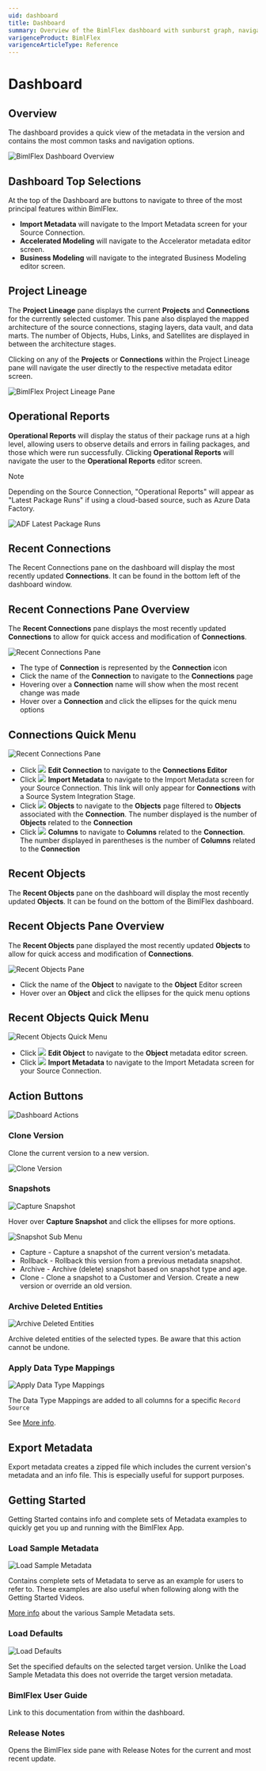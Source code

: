 ```yaml
---
uid: dashboard
title: Dashboard
summary: Overview of the BimlFlex dashboard with sunburst graph, navigation, menus, and loading data
varigenceProduct: BimlFlex
varigenceArticleType: Reference
---
```

# Dashboard

## Overview

The dashboard provides a quick view of the metadata in the version and contains the most common tasks and navigation options.

![BimlFlex Dashboard Overview](images/bfx-dashboard-new.png "BimlFlex Dashboard")

<!--
## Sunburst

The Sunburst Graph gives users a quick graphical overview of their Metadata and provides a convenient way to browse to specific tables from from the dashboard.

The default view of the Sunburst shows us concentric circles with:
1. `Integration Stages` layer in the center
1. `Connections` layer next layer out from the center
1. `Object Types` the third layer
1. `Objects` outer layer

<img
    src="images/bimlflex-app-dashboard-sunburst.png"
    class="bordered-image"
    title="Sunburst"
/>

### Sunburst Zooming and Hovering

By clicking a slice of a layer the Sunburst zooms into that slice's information.

When a user hovers over a slice of a layer the information on the right will dynamically update the show the contextual data for that slice.

In the image below the sunburst is zoomed into the Raw Data Vault `Integration Stage` and the mouse is hovering over the Hub `Object Type`.

<img
    src="images/bimlflex-app-dashboard-sunburst-hover-hub.png"
    title="Sunburst Zoom Link Hover Table"
/>

In the image below the sunburst is zoomed into the Link `Object Type` and the mouse is hovering over the LNK_Product_ProductCategory `Table`.

<img
    src="images/bimlflex-app-dashboard-sunburst-zoom-link-hover-table.png"
    class="bordered-image"
    title="Sunburst Hover Hub"
/>

By clicking in the center of the Sunburst users can zoom back out to the full Sunburst view.

### Sunburst Navigation

Users can navigate to an Entity's Editor Screen by clicking on the object slice in the Sunburst.
-->

## Dashboard Top Selections

At the top of the Dashboard are buttons to navigate to three of the most principal features within BimlFlex.

- **Import Metadata** will navigate to the Import Metadata screen for your Source Connection.  
- **Accelerated Modeling** will navigate to the Accelerator metadata editor screen.  
- **Business Modeling** will navigate to the integrated Business Modeling editor screen.

## Project Lineage

The **Project Lineage** pane displays the current **Projects** and **Connections** for the currently selected customer.
This pane also displayed the mapped architecture of the source connections, staging layers, data vault, and data marts.
The number of Objects, Hubs, Links, and Satellites are displayed in between the architecture stages.

Clicking on any of the **Projects** or **Connections** within the Project Lineage pane will navigate the user directly to the respective metadata editor screen.

![BimlFlex Project Lineage Pane](images/bfx-project-lineage-pane.png "BimlFlex Project Lineage Pane")

## Operational Reports

**Operational Reports** will display the status of their package runs at a high level, allowing users to observe details and errors in failing packages, and those which were run successfully. Clicking **Operational Reports** will navigate the user to the **Operational Reports** editor screen.

>[!NOTE]
> Depending on the Source Connection, "Operational Reports" will appear as "Latest Package Runs" if using a cloud-based source, such as Azure Data Factory.
>
> ![ADF Latest Package Runs](images/bfx-dashboard-latest-runs.png "ADF Latest Package Runs")

## Recent Connections

The Recent Connections pane on the dashboard will display the most recently updated **Connections**. It can be found in the bottom left of the dashboard window.

## Recent Connections Pane Overview

The **Recent Connections** pane displays the most recently updated **Connections** to allow for quick access and modification of **Connections**.

![Recent Connections Pane](images/dashboard-recent-connections.64527.png "Connection Pane Overview")

- The type of **Connection** is represented by the **Connection** icon
- Click the name of the **Connection** to navigate to the **Connections** page
- Hovering over a **Connection** name will show when the most recent change was made
- Hover over a **Connection** and click the ellipses for the quick menu options

## Connections Quick Menu

![Recent Connections Pane](images/dashboard-recent-connections-menu.64527.png "Connection Pane Overview")

- Click <img class="icon-inline" src="images/svg-icons/connections.svg" > **Edit Connection** to navigate to the **Connections Editor**
- Click <img class="icon-inline" src="images/svg-icons/import-metadata.svg" > **Import Metadata** to navigate to the Import Metadata screen for your Source Connection. This link will only appear for **Connections** with a Source System Integration Stage.
- Click <img class="icon-inline" src="images/svg-icons/objects.svg" > **Objects** to navigate to the **Objects** page filtered to **Objects** associated with the **Connection**. The number displayed is the number of **Objects** related to the **Connection**
- Click <img class="icon-inline" src="images/svg-icons/columns.svg" > **Columns** to navigate to **Columns** related to the **Connection**. The number displayed in parentheses is the number of **Columns** related to the **Connection**

## Recent Objects

The **Recent Objects** pane on the dashboard will display the most recently updated **Objects**. It can be found on the bottom of the BimlFlex dashboard.

## Recent Objects Pane Overview

The **Recent Objects** pane displayed the most recently updated **Objects** to allow for quick access and modification of **Connections**.

![Recent Objects Pane](images/bfx-dashboard-recent-objects.png "Recent Objects Pane")

- Click the name of the **Object** to navigate to the **Object** Editor screen
- Hover over an **Object** and click the ellipses for the quick menu options

## Recent Objects Quick Menu

![Recent Objects Quick Menu](images/bfx-dashboard-recent-objects-quick-menu.png "Recent Objects Quick Menu")

- Click <img class="icon-inline" src="images/svg-icons/objects.svg" > **Edit Object** to navigate to the **Object** metadata editor screen.
- Click <img class="icon-inline" src="images/svg-icons/import-metadata.svg" > **Import Metadata** to navigate to the Import Metadata screen for your Source Connection.

<!--
## Recent Projects

The Recent Projects pane on the dashboard will display the most recently updated **Projects**. It can be found in the bottom left of the dashboard window.

## Recent Projects Pane Overview

The Recent Projects pane displays the most recently updated **Projects** to allow for quick access and modification of **Projects**.

![Recent Projects Pane](images/dashboard-recent-projects.64527.png "Project Pane Overview")

- The type of **Project** is represented by the Project icon
- Click the name of the **Project** to navigate to the **Projects Editor**
- Hovering over a **Project** name will show when the most recent change was made
- Hover over a **Project** and click the ellipses for the quick menu options

## Projects Quick Menu

![Recent Projects Pane](images/dashboard-recent-projects-menu.64527.png "Project Pane Overview")

- Click <img class="icon-inline" src="images/svg-icons/projects.svg" > **Edit Projects** to navigate to the **Projects Editor**
- Click <img class="icon-inline" src="images/svg-icons/import-metadata.svg" > **Import Metadata** to navigate to the Import Metadata screen for the **Source Connection**. This link will appear for **Projects** with a **Connection** that has a `Source System` Integration Stage.
- Click <img class="icon-inline" src="images/svg-icons/objects.svg" > **Objects** to navigate to **Objects** related to the **Project**. The number displayed is the number of **Objects** related to the **Project**
- Click <img class="icon-inline" src="images/svg-icons/columns.svg" > **Columns**  to navigate to **Columns** related to the **Project**. The number displayed is the number of **Columns** related to the **Project**
-->

## Action Buttons

![Dashboard Actions](images/bimlflex-app-dashboard-actions.png "Dashboard Actions")

### Clone Version

Clone the current version to a new version.

<img
    src="images/bimlflex-app-dashboard-clone-version.png"
    class="bordered-image"
    title="Clone Version"
/>

### Snapshots

<img
    src="images/bimlflex-app-dashboard-snapshots.png"
    class="bordered-image"
    title="Capture Snapshot"
/>

Hover over **Capture Snapshot** and click the ellipses for more options.

<img
    src="images/bimlflex-app-dashboard-snapshots-submenu.png"
    class="bordered-image"
    title="Snapshot Sub Menu"
/>

* Capture - Capture a snapshot of the current version's metadata.
* Rollback - Rollback this version from a previous metadata snapshot.
* Archive - Archive (delete) snapshot based on snapshot type and age.
* Clone - Clone a snapshot to a Customer and Version. Create a new version or override an old version.

### Archive Deleted Entities

<img
    src="images/bimlflex-app-dashboard-archive-entities.png"
    class="bordered-image"
    title="Archive Deleted Entities"
/>

Archive deleted entities of the selected types. Be aware that this action cannot be undone.

### Apply Data Type Mappings

<img
    src="images/bimlflex-app-dashboard-apply-data-type-mappings.png"
    class="bordered-image"
    title="Apply Data Type Mappings"
/>

The Data Type Mappings are added to all columns for a specific `Record Source`

See [More info](data-type-mappings.md).

## Export Metadata

Export metadata creates a zipped file which includes the current version's metadata and an info file. This is especially useful for support purposes.

## Getting Started

Getting Started contains info and complete sets of Metadata examples to quickly get you up and running with the BimlFlex App.

### Load Sample Metadata

<img
    src="images/bimlflex-app-dashboard-sample-metadata.png"
    class="bordered-image"
    title="Load Sample Metadata"
/>

Contains complete sets of Metadata to serve as an example for users to refer to. These examples are also useful when following along with the Getting Started Videos.

[More info](../getting-started/sample-metadata.md) about the various Sample Metadata sets.

### Load Defaults

<img
    src="images/bimlflex-app-dashboard-load-defaults.png"
    class="bordered-image"
    title="Load Defaults"
/>

Set the specified defaults on the selected target version. Unlike the Load Sample Metadata this does not override the target version metadata.

### BimlFlex User Guide

Link to this documentation from within the dashboard.

### Release Notes

Opens the BimlFlex side pane with Release Notes for the current and most recent update.